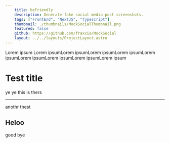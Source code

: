 ```yaml
---
    title: beFriendly
    description: Generate fake social media post screenshots. 
    tags: ["FrontEnd", "NextJS", "Typescript"]
    thumbnail: ./thumbnails/MockSocialThumbnail.png
    featured: false
    github: https://github.com/fraxxio/MockSocial
    layout: ../../layouts/ProjectLayout.astro
---
```


Lorem ipsum Lorem ipsumLorem ipsumLorem ipsumLorem ipsumLorem ipsumLorem ipsumLorem ipsumLorem ipsumLorem ipsum

# Test title

ye ye this is thers

---

anothr thest

## Heloo

good bye
